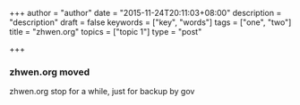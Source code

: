 +++
author = "author"
date = "2015-11-24T20:11:03+08:00"
description = "description"
draft = false
keywords = ["key", "words"]
tags = ["one", "two"]
title = "zhwen.org"
topics = ["topic 1"]
type = "post"

+++

### zhwen.org moved

zhwen.org stop for a while, just for backup by gov

